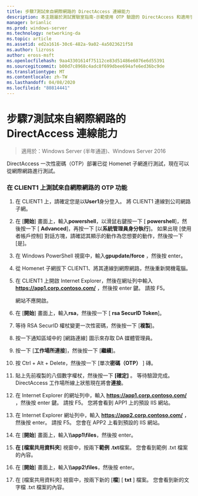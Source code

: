 ```yaml
---
title: 步驟7測試來自網際網路的 DirectAccess 連線能力
description: 本主題屬於測試實驗室指南-示範使用 OTP 驗證的 DirectAccess 和適用于 Windows Server 2016 的 RSA SecurID
manager: brianlic
ms.prod: windows-server
ms.technology: networking-da
ms.topic: article
ms.assetid: ed2a1616-30c6-482a-9a02-4a5023621f58
ms.author: lizross
author: eross-msft
ms.openlocfilehash: 9aa43301614f75112ce83d51486e6076e6d55391
ms.sourcegitcommit: b00d7c8968c4adc8f699dbee694afe6ed36bc9de
ms.translationtype: MT
ms.contentlocale: zh-TW
ms.lasthandoff: 04/08/2020
ms.locfileid: "80814441"
---
```

# <a name="step-7-test-directaccess-connectivity-from-the-internet"></a>步驟7測試來自網際網路的 DirectAccess 連線能力

>適用於：Windows Server (半年通道)、Windows Server 2016

DirectAccess 一次性密碼（OTP）部署已從 Homenet 子網進行測試，現在可以從網際網路進行測試。  
  
### <a name="to-test-otp-functionality-from-the-internet-on-client1"></a>在 CLIENT1 上測試來自網際網路的 OTP 功能  
  
1. 在 CLIENT1 上，請確定您是以**User1**身分登入。 將 CLIENT1 連線到公司網路子網。  
  
2. 在 [**開始**] 畫面上，輸入**powershell**，以滑鼠右鍵按一下 [ **powershell**]，然後按一下 [ **Advanced**]，再按一下 [以**系統管理員身分執行**]。 如果出現 [使用者帳戶控制] 對話方塊，請確認其顯示的動作為您想要的動作，然後按一下 [是]。  
  
3. 在 Windows PowerShell 視窗中，輸入**gpupdate/force** ，然後按 enter。  
  
4. 從 Homenet 子網拔下 CLIENT1、將其連線到網際網路，然後重新開機電腦。  
  
5. 在 CLIENT1 上開啟 Internet Explorer，然後在網址列中輸入 **https://app1.corp.contoso.com/** ，然後按 enter 鍵。 請按 F5。  
  
   網站不應開啟。  
  
6. 在 [**開始**] 畫面上，輸入**rsa**，然後按一下 [ **rsa SecurID Token**]。  
  
7. 等待 RSA SecurID 權杖變更一次性密碼，然後按一下 [**複製**]。  
  
8. 按一下通知區域中的 [網路連線] 圖示來存取 DA 媒體管理員。  
  
9. 按一下 [**工作場所連接**]，然後按一下 [**繼續**]。  
  
10. 按 Ctrl + Alt + Delete，然後按一下 [單次**密碼（OTP）** ] 磚。  
  
11. 貼上先前複製的八個數字權杖，然後按一下 **[確定]** 。 等待驗證完成。 DirectAccess 工作場所線上狀態現在將會**連接**。  
  
12. 在 Internet Explorer 的網址列中，輸入 **https://app1.corp.contoso.com/** ，然後按 enter 鍵。 請按 F5。 您將會看到 APP1 上的預設 IIS 網站。  
  
13. 在 Internet Explorer 網址列中，輸入 **https://app2.corp.contoso.com/** ，然後按 enter。 請按 F5。 您會在 APP2 上看到預設的 IIS 網站。  
  
14. 在 [**開始**] 畫面上，輸入<strong>\\\app1\files</strong>，然後按 enter。  
  
15. **在 [檔案共用資料夾**] 視窗中，按兩下**範例 .txt**檔案。 您會看到範例 .txt 檔案的內容。  
  
16. 在 [**開始**] 畫面上，輸入<strong>\\\app2\files</strong>，然後按 enter。  
  
17. 在 [檔案共用資料夾] 視窗中，按兩下新的 [**檔**] [ **txt** ] 檔案。 您會看到新的文字檔 .txt 檔案的內容。  
  


